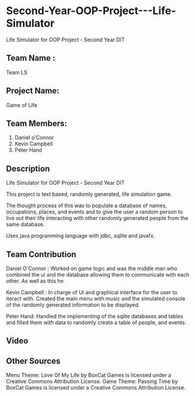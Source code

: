 # Second-Year-OOP-Project---Life-Simulator
Life Simulator for OOP Project - Second Year DIT

Team Name :
-----------
Team LS

Project Name: 
------------
Game of Life

Team Members:
-------------
1) Daniel o'Connor
2) Kevin Campbell
3) Peter Hand

Description
-----------
Life Simulator for OOP Project - Second Year DIT

This project is text based, randomly generated, life simulation game.

The thought process of this was to populate a database of names, occupations, places, and events and to give the user a random person to live out their life interacting with other randomly generated people from the same database.

Uses java programming language with jdbc, sqlite and javafx.

Team Contribution
-----------------
Daniel O'Connor :
Worked on game logic and was the middle man who combined the ui and the database allowing them to communicate with each other. As well as this he 

Kevin Campbell :
In charge of UI and graphical interface for the user to iteract with. Created the main menu with music and the simulated console of the randomly generated information to be displayed.

Peter Hand:
Handled the implementing of the sqlite databases and tables and filled them with data to randomly create a table of people, and events.

Video
------

Other Sources
-------------
Menu Theme:
Love Of My Life by BoxCat Games is licensed under a Creative Commons Attribution License. 
Game Theme:
Passing Time by BoxCat Games is licensed under a Creative Commons Attribution License.
